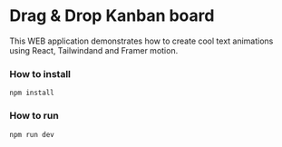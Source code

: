 # Drag & Drop Kanban board

This WEB application demonstrates how to create cool text animations using React, Tailwindand and Framer motion.

### How to install

```console
npm install
```

### How to run

```console
npm run dev
```
